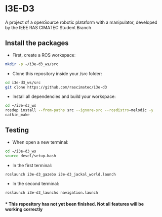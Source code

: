 # I3E-D3
A project of a openSource robotic plataform with a manipulator, developed by the IEEE RAS CIMATEC Student Branch

## Install the packages
- First, create a ROS workspace:
```bash
mkdir -p ~/i3e-d3_ws/src
```
- Clone this repository inside your /src folder:
```bash
cd i3e-d3_ws/src
git clone https://github.com/rascimatec/i3e-d3
```
- Install all dependencies and build your workspace:
```bash
cd ~/i3e-d3_ws
rosdep install --from-paths src --ignore-src --rosdistro=melodic -y
catkin_make
```

## Testing
- When open a new terminal:
```bash
cd ~/i3e-d3_ws
source devel/setup.bash
```
- In the first terminal:
```bash
roslaunch i3e-d3_gazebo i3e-d3_jackal_world.launch
```
- In the second terminal:
```bash
roslaunch i3e-d3_launchs navigation.launch
```

#### * This repository has not yet been finished. Not all features will be working correctly
